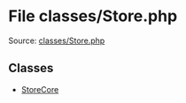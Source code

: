 File classes/Store.php
=========

Source: [classes/Store.php](https://github.com/PrestaShop/PrestaShop/blob/1.6.0.10/classes/Store.php)


Classes
-------

* [StoreCore](class.StoreCore.md)

